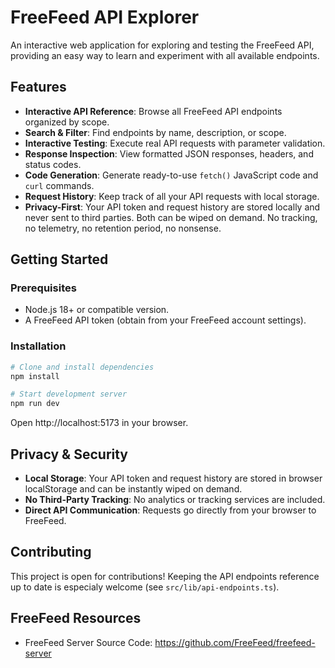 # FreeFeed API Explorer

An interactive web application for exploring and testing the FreeFeed API, providing an easy way to learn and experiment with all available endpoints.

## Features

- **Interactive API Reference**: Browse all FreeFeed API endpoints organized by scope.
- **Search & Filter**: Find endpoints by name, description, or scope.
- **Interactive Testing**: Execute real API requests with parameter validation.
- **Response Inspection**: View formatted JSON responses, headers, and status codes.
- **Code Generation**: Generate ready-to-use `fetch()` JavaScript code and `curl` commands.
- **Request History**: Keep track of all your API requests with local storage.
- **Privacy-First**: Your API token and request history are stored locally and never sent to third parties. Both can be wiped on demand. No tracking, no telemetry, no retention period, no nonsense.

## Getting Started

### Prerequisites

- Node.js 18+ or compatible version.
- A FreeFeed API token (obtain from your FreeFeed account settings).

### Installation

```bash
# Clone and install dependencies
npm install

# Start development server
npm run dev
```

Open http://localhost:5173 in your browser.

## Privacy & Security

- **Local Storage**: Your API token and request history are stored in browser localStorage and can be instantly wiped on demand.
- **No Third-Party Tracking**: No analytics or tracking services are included.
- **Direct API Communication**: Requests go directly from your browser to FreeFeed.

## Contributing

This project is open for contributions! Keeping the API endpoints reference up to date is especialy welcome (see `src/lib/api-endpoints.ts`).

## FreeFeed Resources

- FreeFeed Server Source Code: https://github.com/FreeFeed/freefeed-server
